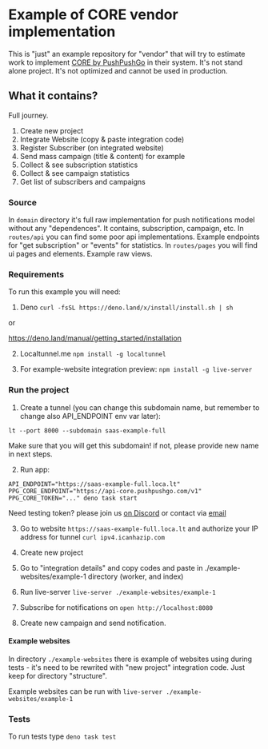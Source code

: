 # Example of CORE vendor implementation

This is "just" an example repository for "vendor" that will try to estimate work
to implement [CORE by PushPushGo](https://core.pushpushgo.com) in their system.
It's not stand alone project. It's not optimized and cannot be used in
production.

## What it contains?

Full journey.

1. Create new project
2. Integrate Website (copy & paste integration code)
3. Register Subscriber (on integrated website)
4. Send mass campaign (title & content) for example
5. Collect & see subscription statistics
6. Collect & see campaign statistics
7. Get list of subscribers and campaigns

### Source

In `domain` directory it's full raw implementation for push notifications model
without any "dependences". It contains, subscription, campaign, etc. In
`routes/api` you can find some poor api implementations. Example endpoints for
"get subscription" or "events" for statistics. In `routes/pages` you will find
ui pages and elements. Example raw views.

### Requirements

To run this example you will need:

1. Deno `curl -fsSL https://deno.land/x/install/install.sh | sh`

or

https://deno.land/manual/getting_started/installation

2. Localtunnel.me `npm install -g localtunnel`

3. For example-website integration preview: `npm install -g live-server`

### Run the project

1. Create a tunnel (you can change this subdomain name, but remember to change
   also API_ENDPOINT env var later):

`lt --port 8000 --subdomain saas-example-full`

Make sure that you will get this subdomain! if not, please provide new name in
next steps.

2. Run app:

```
API_ENDPOINT="https://saas-example-full.loca.lt" PPG_CORE_ENDPOINT="https://api-core.pushpushgo.com/v1" PPG_CORE_TOKEN="..." deno task start
```

Need testing token? please join us [on Discord](https://discord.gg/NVpUWvreZa)
or contact via [email](mailto:support+core@pushpushgo.com)

3. Go to website `https://saas-example-full.loca.lt` and authorize your IP
   address for tunnel `curl ipv4.icanhazip.com`

4. Create new project
5. Go to "integration details" and copy codes and paste in
   ./example-websites/example-1 directory (worker, and index)
6. Run live-server `live-server ./example-websites/example-1`
7. Subscribe for notifications on `open http://localhost:8080`
8. Create new campaign and send notification.

#### Example websites

In directory `./example-websites` there is example of websites using during
tests - it's need to be rewrited with "new project" integration code. Just keep
for directory "structure".

Example websites can be run with `live-server ./example-websites/example-1`

### Tests

To run tests type `deno task test`
